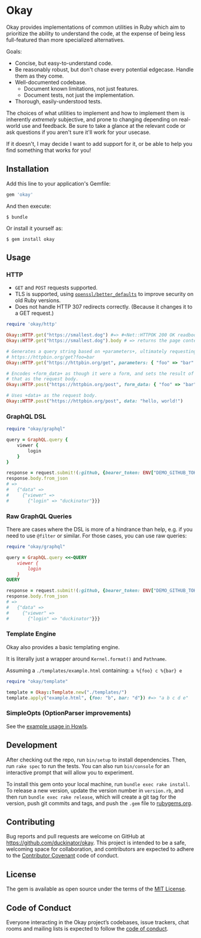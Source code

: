 # Okay

Okay provides implementations of common utilities in Ruby which aim to
prioritize the ability to understand the code, at the expense of being
less full-featured than more specialized alternatives.

Goals:

* Concise, but easy-to-understand code.
* Be reasonably robust, but don't chase every potential edgecase. Handle
  them as they come.
* Well-documented codebase.
  * Document known limitations, not just features.
  * Document tests, not just the implementation.
* Thorough, easily-understood tests.

The choices of what utilities to implement and how to implement them is
inherently _extremely_ subjective, and prone to changing depending on
real-world use and feedback. Be sure to take a glance at the relevant code
or ask questions if you aren't sure it'll work for your usecase.

If it doesn't, I may decide I want to add support for it, or be able to
help you find something that works for you!

## Installation

Add this line to your application's Gemfile:

```ruby
gem 'okay'
```

And then execute:

    $ bundle

Or install it yourself as:

    $ gem install okay

## Usage

### HTTP

* `GET` and `POST` requests supported.
* TLS is supported, using [`openssl/better_defaults`](https://github.com/duckinator/openssl-better_defaults/) to improve security on old Ruby versions.
* Does not handle HTTP 307 redirects correctly. (Because it changes it to a GET
  request.)

```ruby
require 'okay/http'

Okay::HTTP.get("https://smallest.dog") #=> #<Net::HTTPOK 200 OK readbody=true>
Okay::HTTP.get("https://smallest.dog").body # => returns the page contents.

# Generates a query string based on +parameters+, ultimately requesting
# https://httpbin.org/get?foo=bar
Okay::HTTP.get("https://httpbin.org/get", parameters: { "foo" => "bar" })

# Encodes +form_data+ as though it were a form, and sets the result of
# that as the request body.
Okay::HTTP.post("https://httpbin.org/post", form_data: { "foo" => "bar" })

# Uses +data+ as the request body.
Okay::HTTP.post("https://httpbin.org/post", data: "hello, world!")
```

### GraphQL DSL

```ruby
require "okay/graphql"

query = GraphQL.query {
    viewer {
        login
    }
}

response = request.submit!(:github, {bearer_token: ENV["DEMO_GITHUB_TOKEN"]})
response.body.from_json
# =>
#   {"data" =>
#     {"viewer" =>
#       {"login" => "duckinator"}}}
```

### Raw GraphQL Queries

There are cases where the DSL is more of a hindrance than help, e.g. if
you need to use `@filter` or similar. For those cases, you can use raw
queries:

```ruby
require "okay/graphql"

query = GraphQL.query <<~QUERY
    viewer {
        login
    }
QUERY

response = request.submit!(:github, {bearer_token: ENV["DEMO_GITHUB_TOKEN"]})
response.body.from_json
# =>
#   {"data" =>
#     {"viewer" =>
#       {"login" => "duckinator"}}}

```

### Template Engine

Okay also provides a basic templating engine.

It is literally just a wrapper around `Kernel.format()` and `Pathname`.

Assuming a `./templates/example.html` containing: `a %{foo} c %{bar} e`

```ruby
require "okay/template"

template = Okay::Template.new("./templates/")
template.apply("example.html", {foo: "b", bar: "d"}) #=> "a b c d e"
```

### SimpleOpts (OptionParser improvements)

See the [example usage in
HowIs](https://github.com/how-is/how_is/blob/ad81620/lib/how_is/cli.rb#L39-L74).

## Development

After checking out the repo, run `bin/setup` to install dependencies. Then, run `rake spec` to run the tests. You can also run `bin/console` for an interactive prompt that will allow you to experiment.

To install this gem onto your local machine, run `bundle exec rake install`. To release a new version, update the version number in `version.rb`, and then run `bundle exec rake release`, which will create a git tag for the version, push git commits and tags, and push the `.gem` file to [rubygems.org](https://rubygems.org).

## Contributing

Bug reports and pull requests are welcome on GitHub at https://github.com/duckinator/okay. This project is intended to be a safe, welcoming space for collaboration, and contributors are expected to adhere to the [Contributor Covenant](http://contributor-covenant.org) code of conduct.

## License

The gem is available as open source under the terms of the [MIT License](http://opensource.org/licenses/MIT).

## Code of Conduct

Everyone interacting in the Okay project’s codebases, issue trackers, chat rooms and mailing lists is expected to follow the [code of conduct](https://github.com/duckinator/okay/blob/master/CODE_OF_CONDUCT.md).
